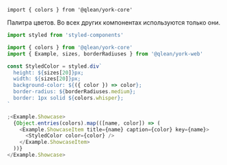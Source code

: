 `import { colors } from '@qlean/york-core'`

Палитра цветов. Во всех других компонентах используются только они.

```js
import styled from 'styled-components'

import { colors } from '@qlean/york-core'
import { Example, sizes, borderRadiuses } from '@qlean/york-web'

const StyledColor = styled.div`
  height: ${sizes[20]}px;
  width: ${sizes[20]}px;
  background-color: ${({ color }) => color};
  border-radius: ${borderRadiuses.medium};
  border: 1px solid ${colors.whisper};
`

;<Example.Showcase>
  {Object.entries(colors).map(([name, color]) => (
    <Example.ShowcaseItem title={name} caption={color} key={name}>
      <StyledColor color={color} />
    </Example.ShowcaseItem>
  ))}
</Example.Showcase>
```

